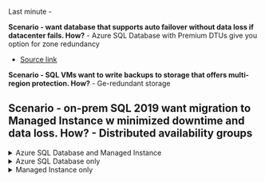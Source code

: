 Last minute - 

**Scenario - want database that supports auto failover without data loss if datacenter fails. How?** - Azure SQL Database with Premium DTUs give you option for zone redundancy
- [Source link](https://docs.microsoft.com/en-us/azure/azure-sql/database/high-availability-sla#general-purpose-service-tier-zone-redundant-availability-preview)

**Scenario - SQL VMs want to write backups to storage that offers multi-region protection. How?** - Ge-redundant storage

**Scenario - on-prem SQL 2019 want migration to Managed Instance w minimized downtime and data loss. How?** - Distributed availability groups
- 

<details>
  <summary>Azure SQL Database and Managed Instance</summary>

# Azure SQL Database and Managed Instance

- [High availability documentation](https://docs.microsoft.com/en-us/azure/azure-sql/database/high-availability-sla#basic-standard-and-general-purpose-service-tier-locally-redundant-availability)

## Known issues to design around

January 2021: 
- General Purpose with zone redundant enabled
      - > 80 vCores is a problem
      - Databases > 1TB are a problem

## SLAs, RTOs, and RPOs

In November, 2020, Microsoft moved the Managed Instance SLAs into a separate SLA
- [SLAs for Azure SQL Database](https://azure.microsoft.com/en-us/support/legal/sla/sql-database/v1_5/)
- [SLAs for Azure SQL Database Managed Instance](https://azure.microsoft.com/en-us/support/legal/sla/azure-sql-sql-managed-instance/v1_0/)

#### Azure SQL Database 

As of January, 2021, the SLAs and RPO/RTO times are:
- **Uptime**: SLA of 99.995% - Business Critical configured also to be zone redundant
- Uptime: SLA of 99.99% - Business Critical but not zone redundant
- Uptime: SLA of 99.95% - Hyperscale with one replica
- Uptime: SLA of 99.90% - Hyperscale with zero replicas
- **RPO**: 5 seconds - Business Critical with geo-replication
- RPO: 30 seconds - Business Critical without geo-replication
- **RTO**: 30 seconds - Business Critical with Geo-replication

#### Managed Instance 
As of January, 2021, the SLAs and RPO/RTO times are:
- Uptime: SLA of 99.99% - Business Critical and General Purpose
- RPO: None
- RTO: None
   
## How failover and unplanned downtime is handled 

From [the docs](https://docs.microsoft.com/en-us/azure/azure-sql/database/high-availability-sla#basic-standard-and-general-purpose-service-tier-locally-redundant-availability): 
- **Failures should be so small that your app / you will not likely notice** - "When the underlying database in Azure SQL Database is patched or fails over, the downtime is not noticeable if you employ retry logic in your app. SQL Database and SQL Managed Instance can quickly recover even in the most critical circumstances ensuring that your data is always available."
- **Committed data will never be lost** - "The high availability solution is designed to ensure that committed data is never lost due to failures, that maintenance operations do not affect your workload, and that the database will not be a single point of failure in your software architecture. There are no maintenance windows or downtimes that should require you to stop the workload while the database is upgraded or maintained."

## The two Azure SQL Architecture Models

### "Standard availability" model

- Architecture Principal: separation of compute and storage increases reliability and availability
- Best for: budget-oriented business applications that can tolerate some performance degradation during maintenance activities
- Used by: Basic, Standard, and General Purpose pricing tiers

The standard availability model includes two layers:
- A stateless compute layer that runs the `sqlservr.exe` process and contains only transient and cached data, such as TempDB, model databases on the attached SSD, and plan cache, buffer pool, and columnstore pool in memory. This stateless node is operated by Azure Service Fabric that initializes `sqlservr.exe`, controls health of the node, and performs failover to another node if necessary
- A stateful data layer with the database files (.mdf/.ldf) that are stored in Azure Blob storage. Azure blob storage has built-in data availability and redundancy feature. It guarantees that every record in the log file or page in the data file will be preserved even if `sqlservr.exe` process crashes

How upgrades and failover are handled : "Whenever the database engine or the operating system is upgraded, or a failure is detected, Azure Service Fabric will move the stateless `sqlservr.exe` process to another stateless compute node with sufficient free capacity. Data in Azure Blob storage is not affected by the move, and the data/log files are attached to the newly initialized sqlservr.exe process. This process guarantees 99.99% availability, but a heavy workload **may experience some performance degradation during the transition** since the new `sqlservr.exe` process starts with cold cache."

### "Premium availability" model

- Architecture Principal: a cluster of database engine processes with voting by quorum offers the highest possible protection
- Best for: mission critical applications with high IO performance, high transaction rate and guarantees minimal performance impact to your workload during maintenance activities.
- Used by: Business Critical pricing tier

Azure SQL Database and SQL Managed Instance both run on the latest stable version of the SQL Server database engine and Windows operating system, and most users would not notice that upgrades are performed continuously

## Pricing tiers (Basic, Standard, General Purpose, Business Critical)

- Basic, Standard, and General Purpose use the Standard Availability model
- Business Critical uses the Premium Availability model

### Basic and Standard

Basic and Standard pricing tiers deploy their "behind the scenes VMs" to the same Azure Region
- Data and files are stored in **LRS** (locally redundant storage)
- Backups are stored in RA-GRS storage

![x](https://i.imgur.com/h2OnPem.png)

When a failure or upgrade occurs, Azure Service Fabric moves the stateless "head of the application" (a.k.a. `sqlservr.exe`) to another stateless compute node that has free capacity. The data stored in Azure Blob Storage is not affected. This architecture achieves a 99.99% SLA. There will likely be performance loss during startup of the new SQL node due to a cold cache however.

### General Purpose

General Purpose still uses the Standard Availability model but introduces zone redundant nodes for the backend cluster. This offers additional protections against catastrophic failures such as datacenter loss.
- Data and files are stored in **ZRS PFS** (zone redundant storage using an Azure Premium File Share)
- With ZRS, data and log files are copied synchronously and in real-time across 3 physically separated Azure availability zones
- Backups are stored in RA-GRS storage

![x](https://i.imgur.com/svF0RKV.png)

### Auto-Failover Groups

- Azure SQL Database and Managed Instance
- Group databases into a failover group
- Built leveraging same Always On tech (i.e. streams the transaction log from primary to secondaries)
- Secondaries are readable
- Only support one secondary server/instance 
- Secondary must be in a different region
- Uses a **Read/Write Failover Policy** - if "Automatic", then failover is auto-handled
- Each database can have a **Read/Write grace period in hours**
- You can set the failover grace period per database failover group

[Microsoft docs](https://docs.microsoft.com/en-us/azure/azure-sql/database/auto-failover-group-overview?tabs=azure-powershell)

</details>


<details>
  <summary>Azure SQL Database only</summary>

# Azure SQL Database only

## Terms

### Active Geo-Replication ### 

[Microsoft docs](https://docs.microsoft.com/en-us/azure/azure-sql/database/active-geo-replication-overview)

>> Active geo-replication allows you to create readable secondary databases of individual databases on a server in the same or different data center (region)

- Only for Azure SQL Database; not for Managed Instance
- Up to four secondaries possible
- Those secondaries can be "same region", "different regions", or whatever
- Secondaries can be used for read-only queries

#### How Failover Works with Active Geo-Replication ####

- Application or a user can initiate a manual failover
- After failover, the new primary has a different connection endpoint
- When failover is activated to one of the secondary databases, all other secondaries are automatically linked to the new primary

#### How it works behind the scenes #### 

Built on top of Always On and works in a similar way by streaming the transaction log from primary to secondaries. This is not the same as transactional replication which only replicates `INSERT / UPDATE / DELETE`
- Asynchronous commit on the readable secondaries
- Secondaries use `snapshot isolation`
- This scenario means that there might be a lag at the secondaries but there will never be a partial commit shown 
- If you need to guarantee that a change has been synched before a failover, you can do **forced synchronization** using [sp_wait_for_database_copy_sync](https://docs.microsoft.com/en-us/sql/relational-databases/system-stored-procedures/active-geo-replication-sp-wait-for-database-copy-sync?view=sql-server-ver15)
- You can monitor sync progress using [sys.dm_geo_replication_link_status](https://docs.microsoft.com/en-us/sql/relational-databases/system-dynamic-management-views/sys-dm-geo-replication-link-status-azure-sql-database?view=azuresqldb-current)

#### Misc ####

- If there is a network failure between two regions, Azure will retry every 10 seconds

![x](https://i.imgur.com/HqCRF4s.png)

## Scenarios

**Scenario: Want 2 readable copies of DB + survive data center failure. How?**
1. General Purpose tier
2. Select "Yes" for "Would you like to make this database zone redundant?"
3. Enable `active geo replication` (https://docs.microsoft.com/en-us/azure/azure-sql/database/active-geo-replication-overview)

![x](https://i.imgur.com/usZCZ4h.png)

</details>

<details>
  <summary>Managed Instance only</summary>

# Managed Instance only

## Terms

</details>
